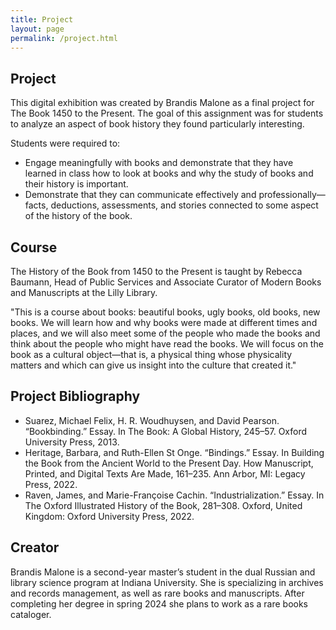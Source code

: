 ```yaml
---
title: Project
layout: page
permalink: /project.html
---
```

## Project
This digital exhibition was created by Brandis Malone as a final project for The Book 1450 to the Present. The goal of this assignment was for students to analyze an aspect of book history they found particularly interesting. 

Students were required to:
* Engage meaningfully with books and demonstrate that they have learned in class how to look at books and why the study of books and their history is important.
* Demonstrate that they can communicate effectively and professionally—facts, deductions, assessments, and stories connected to some aspect of the history of the book.

## Course
The History of the Book from 1450 to the Present is taught by Rebecca Baumann, Head of Public Services and Associate Curator of Modern Books and Manuscripts at the Lilly Library. 

"This is a course about books: beautiful books, ugly books, old books, new books. We will learn how and why books were made at different times and places, and we will also meet some of the people who made the books and think about the people who might have read the books. We will focus on the book as a cultural object—that is, a physical thing whose physicality matters and which can give us insight into the culture that created it."

## Project Bibliography
* Suarez, Michael Felix, H. R. Woudhuysen, and David Pearson. “Bookbinding.” Essay. In The Book: A Global History, 245–57. Oxford University Press, 2013. 
* Heritage, Barbara, and Ruth-Ellen St Onge. “Bindings.” Essay. In Building the Book from the Ancient World to the Present Day. How Manuscript, Printed, and Digital Texts Are Made, 161–235. Ann Arbor, MI: Legacy Press, 2022. 
* Raven, James, and Marie-Françoise Cachin. “Industrialization.” Essay. In The Oxford Illustrated History of the Book, 281–308. Oxford, United Kingdom: Oxford University Press, 2022. 

## Creator 
Brandis Malone is a second-year master’s student in the dual Russian and library science program at Indiana University. She is specializing in archives and records management, as well as rare books and manuscripts. After completing her degree in spring 2024 she plans to work as a rare books cataloger. 
